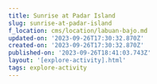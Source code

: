 ```yaml
---
title: Sunrise at Padar Island
slug: sunrise-at-padar-island
f_location: cms/location/labuan-bajo.md
updated-on: '2023-09-26T17:30:32.870Z'
created-on: '2023-09-26T17:30:32.870Z'
published-on: '2023-09-26T18:41:03.743Z'
layout: '[explore-activity].html'
tags: explore-activity
---
```



